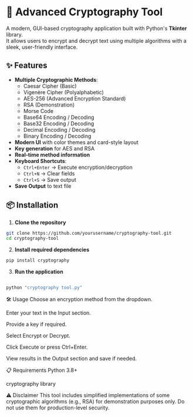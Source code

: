 # 🔐 Advanced Cryptography Tool

A modern, GUI-based cryptography application built with Python's **Tkinter** library.  
It allows users to encrypt and decrypt text using multiple algorithms with a sleek, user-friendly interface.

## ✨ Features
- **Multiple Cryptographic Methods**:
  - Caesar Cipher (Basic)
  - Vigenère Cipher (Polyalphabetic)
  - AES-256 (Advanced Encryption Standard)
  - RSA (Demonstration)
  - Morse Code
  - Base64 Encoding / Decoding
  - Base32 Encoding / Decoding
  - Decimal Encoding / Decoding
  - Binary Encoding / Decoding
- **Modern UI** with color themes and card-style layout
- **Key generation** for AES and RSA
- **Real-time method information**
- **Keyboard Shortcuts**:
  - `Ctrl+Enter` → Execute encryption/decryption
  - `Ctrl+N` → Clear fields
  - `Ctrl+S` → Save output
- **Save Output** to text file

## 📦 Installation

1. **Clone the repository**
```bash
git clone https://github.com/yourusername/cryptography-tool.git
cd cryptography-tool
```

2. **Install required dependencies**
```bash
pip install cryptography
```

3. **Run the application**
```bash   

python "cryptography tool.py"
```
🛠 Usage
Choose an encryption method from the dropdown.

Enter your text in the Input section.

Provide a key if required.

Select Encrypt or Decrypt.

Click Execute or press Ctrl+Enter.

View results in the Output section and save if needed.

📋 Requirements
Python 3.8+

cryptography library

⚠ Disclaimer
This tool includes simplified implementations of some cryptographic algorithms (e.g., RSA) for demonstration purposes only.
Do not use them for production-level security.
